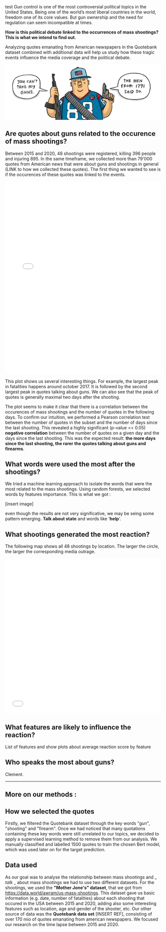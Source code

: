 <head>
 <style>
    
  .main-content {max-width: 100%;}
  .large_content {max-width:100%;}
  
  .page-header {
  color: #ffffff;
  text-align: center;
  background-color: #870000;
  background-image: linear-gradient(120deg, #870000, #d14545);

  @include large {
    padding: 5rem 6rem;
  }

  @include medium {
    padding: 3rem 4rem;
  }

  @include small {
    padding: 2rem 1rem;
  }
}
   
 </style>
</head>
test
Gun control is one of the most controversial political topics in the United States. Being one of the world’s most liberal countries in the world, freedom one of its core values. But gun ownership and the need for regulation can seem incompatible at times.

**How is this political debate linked to the occurrences of mass shootings? This is what we intend to find out.**

Analyzing quotes emanating from American newspapers in the Quotebank dataset combined with additional data will help us study how these tragic events influence the media coverage and the political debate. 

![](guns_comic.gif)

## Are quotes about guns related to the occurence of mass shootings?

Between 2015 and 2020, 48 shootings were registered, killing 396 people and injuring 895. In the same timeframe, we collected more than 79'000 quotes from American news that were about guns and shootings in general (LINK to how we collected these quotes). The first thing we wanted to see is if the occurences of these quotes was linked to the events.

<iframe src="time_fatalities.html" width="100%" height=620 frameBorder="0"></iframe>

This plot shows us several interesting things. For example, the largest peak in fatalities happens around october 2017. It is followed by the second largest peak in quotes talking about guns. We can also see that the peak of quotes is generally maximal two days after the shooting.

The plot seems to make it clear that there is a correlation between the occurences of mass shootings and the number of quotes in the following days. To confirm our intuition, we performed a Pearson correlation test between the number of quotes in the subset and the number of days since the last shooting. This revealed a highly significant (p-value << 0.05) **negative correlation** between the number of quotes on a given day and the days since the last shooting. This was the expected result: **the more days since the last shooting, the rarer the quotes talking about guns and firearms**.

## What words were used the most after the shootings?

We tried a machine learning approach to isolate the words that were the most related to the mass shootings. Using random forests, we selected words by features importance. This is what we got : 

[insert image]

even though the results are not very significative, we may be seing some pattern emerging. **Talk about state** and words like '**help**'. 

## What shootings generated the most reaction?

The following map shows all 48 shootings by location. The larger the circle, the larger the corresponding media outrage.
<iframe src="map.html" width="100%" height=500 frameBorder="0"></iframe>

## What features are likely to influence the reaction?

List of features and show plots about average reaction score by feature

## Who speaks the most about guns?

Clement.

----

## More on our methods : 

## How we selected the quotes
Firstly, we filtered the Quotebank dataset through the key words "gun", "shooting" and "firearm".
Once we had noticed that many quotations containing these key words were still unrelated to our topics, we decided to apply a supervised learning method to remove them from our analysis. We manually classified and labelled 1500 quotes to train the chosen Bert model, which was used later on for the target prediction.

## Data used
As our goal was to analyse the relationship between mass shootings and _ _talk_ _ about mass shootings we had to use two different datasets. For the shootings, we used the **"Mother Jone's" dataset**, that we got from https://data.world/awram/us-mass-shootings. This dataset gave us basic information (e.g. date, number of fatalities) about each shooting that occured in the USA between 2015 and 2020, adding also some interesting features such as location, age and gender of the shooter, etc. Our other source of data was the **Quotebank data set** [INSERT REF], consisting of over 170 mio of quotes emanating from american newspapers. We focused our research on the time lapse between 2015 and 2020.

